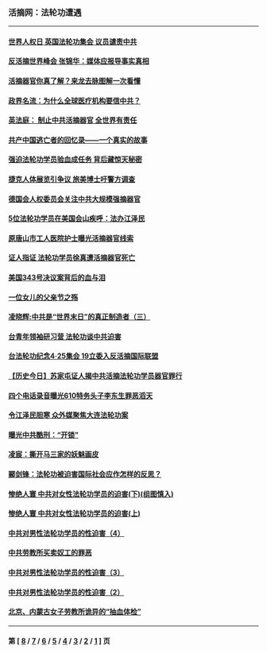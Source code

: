### 活摘网：法轮功遭遇
---
#### [世界人权日 英国法轮功集会 议员谴责中共](../../pages/nf5881/n13431763.md?03120430) 
#### [反活摘世界峰会 张锦华：媒体应报导事实真相](../../pages/nf5881/n13278502.md?03120430) 
#### [活摘器官你真了解？来龙去脉图解一次看懂](../../pages/nf5881/n13013820.md?03120430) 
#### [政界名流：为什么全球医疗机构要信中共？](../../pages/nf5881/n11945479.md?03120430) 
#### [英法庭： 制止中共活摘器官 全世界有责任](../../pages/nf5881/n11330691.md?03120430) 
#### [共产中国逃亡者的回忆录——一个真实的故事](../../pages/nf5881/n10918649.md?03120430) 
#### [强迫法轮功学员验血成任务 背后藏惊天秘密](../../pages/nf5881/n4252384.md?03120430) 
#### [捷克人体展览引争议 旅美博士吁警方调查](../../pages/nf5881/n9429187.md?03120430) 
#### [德国会人权委员会关注中共大规模强摘器官](../../pages/nf5881/n8418950.md?03120430) 
#### [5位法轮功学员在美国会山疾呼：法办江泽民](../../pages/nf5881/n8101519.md?03120430) 
#### [原唐山市工人医院护士曝光活摘器官线索](../../pages/nf5881/n8076384.md?03120430) 
#### [证人指证 法轮功学员徐真遭活摘器官死亡](../../pages/nf5881/n8042467.md?03120430) 
#### [美国343号决议案背后的血与泪](../../pages/nf5881/n8020684.md?03120430) 
#### [一位女儿的父亲节之殇](../../pages/nf5881/n8014122.md?03120430) 
#### [凌晓辉:中共是“世界末日”的真正制造者（三）](../../pages/nf5881/n4210333.md?03120430) 
#### [台青年领袖研习营 法轮功谈中共迫害](../../pages/nf5881/n4141857.md?03120430) 
#### [台法轮功纪念4‧25集会 19立委入反活摘国际联盟](../../pages/nf5881/n4141821.md?03120430) 
#### [【历史今日】苏家屯证人揭中共活摘法轮功学员器官罪行](../../pages/nf5881/n4135912.md?03120430) 
#### [四个电话录音曝光610特务头子李东生罪恶滔天](../../pages/nf5881/n4040060.md?03120430) 
#### [令江泽民胆寒 众外媒聚焦大连法轮功案](../../pages/nf5881/n3932671.md?03120430) 
#### [曝光中共酷刑：“开锁”](../../pages/nf5881/n3889373.md?03120430) 
#### [凌宸：撕开马三家的妖魅画皮](../../pages/nf5881/n3849369.md?03120430) 
#### [郦剑锋：法轮功被迫害国际社会应作怎样的反思？](../../pages/nf5881/n3824560.md?03120430) 
#### [惨绝人寰 中共对女性法轮功学员的迫害(下)(组图慎入)](../../pages/nf5881/n3816285.md?03120430) 
#### [惨绝人寰 中共对女性法轮功学员的迫害(上)](../../pages/nf5881/n3815374.md?03120430) 
#### [中共对男性法轮功学员的性迫害（4）](../../pages/nf5881/n3769144.md?03120430) 
#### [中共劳教所买卖奴工的罪恶](../../pages/nf5881/n3769378.md?03120430) 
#### [中共对男性法轮功学员的性迫害（3）](../../pages/nf5881/n3768231.md?03120430) 
#### [中共对男性法轮功学员的性迫害（2）](../../pages/nf5881/n3767211.md?03120430) 
#### [北京、内蒙古女子劳教所诡异的“抽血体检”](../../pages/nf5881/n3753158.md?03120430) 

---
#### 第 [ [8](./8.md?03120430) / [7](./7.md?03120430) / [6](./6.md?03120430) / [5](./5.md?03120430) / [4](./4.md?03120430) / [3](./3.md?03120430) / [2](./2.md?03120430) / [1](./1.md?03120430) ] 页
